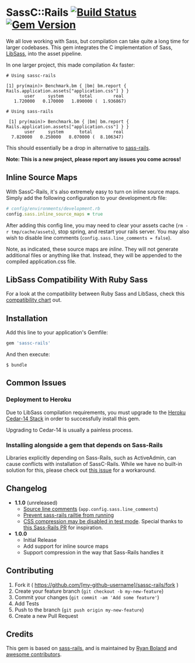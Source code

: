 # SassC::Rails [![Build Status](https://travis-ci.org/bolandrm/sassc-rails.svg)](https://travis-ci.org/bolandrm/sassc-rails) [![Gem Version](https://badge.fury.io/rb/sassc-rails.svg)](http://badge.fury.io/rb/sassc-rails)

We all love working with Sass, but compilation can take quite a long time for larger
codebases.  This gem integrates the C implementation of Sass,
[LibSass](https://github.com/sass/libsass), into the asset pipeline.

In one larger project, this made compilation 4x faster:

```
# Using sassc-rails

[1] pry(main)> Benchmark.bm { |bm| bm.report { Rails.application.assets["application.css"] } }
       user     system      total        real
   1.720000   0.170000   1.890000 (  1.936867)

# Using sass-rails

 [1] pry(main)> Benchmark.bm { |bm| bm.report { Rails.application.assets["application.css"] } }
       user     system      total        real
  7.820000   0.250000   8.070000 (  8.106347)
```

This should essentially be a drop in alternative to [sass-rails](https://github.com/rails/sass-rails).

__Note:  This is a new project, please report any issues you come across!__

## Inline Source Maps

With SassC-Rails, it's also extremely easy to turn on inline source maps. Simply
add the following configuration to your development.rb file:

```ruby
# config/environments/development.rb
config.sass.inline_source_maps = true
```

After adding this config line, you may need to clear your assets cache
(`rm -r tmp/cache/assets`), stop spring, and restart your rails server.  You may
also wish to disable line comments (`config.sass.line_comments = false`).

Note, as indicated, these source maps are *inline*.  They will not generate additional
files or anything like that.  Instead, they will be appended to the compiled
application.css file.

## LibSass Compatibility With Ruby Sass

For a look at the compatibility between Ruby Sass and LibSass, check this
[compatibility chart](http://sass-compatibility.github.io/) out.


## Installation

Add this line to your application's Gemfile:

```ruby
gem 'sassc-rails'
```

And then execute:

    $ bundle

## Common Issues

### Deployment to Heroku

Due to LibSass compilation requirements, you must upgrade to the
[Heroku Cedar-14 Stack](https://devcenter.heroku.com/articles/cedar-14-migration)
in order to successfully install this gem.

Upgrading to Cedar-14 is usually a painless process.


### Installing alongside a gem that depends on Sass-Rails

Libraries explicitly depending on Sass-Rails, such as ActiveAdmin, can cause
conflicts with installation of SassC-Rails.  While we have no built-in solution
for this, please check out [this issue](https://github.com/bolandrm/sassc-rails/issues/6)
for a workaround.

## Changelog

- **1.1.0** (unreleased)
  - [Source line comments](https://github.com/bolandrm/sassc-rails/pull/24) (`app.config.sass.line_comments`)
  - [Prevent sass-rails railtie from running](https://github.com/bolandrm/sassc-rails/pull/34)
  - [CSS compression may be disabled in test mode](https://github.com/bolandrm/sassc-rails/issues/33). Special thanks to [this Sass-Rails PR](https://github.com/rails/sass-rails/pull/338) for inspiration.
- **1.0.0**
  - Initial Release
  - Add support for inline source maps
  - Support compression in the way that Sass-Rails handles it

## Contributing

1. Fork it ( https://github.com/[my-github-username]/sassc-rails/fork )
1. Create your feature branch (`git checkout -b my-new-feature`)
1. Commit your changes (`git commit -am 'Add some feature'`)
1. Add Tests
1. Push to the branch (`git push origin my-new-feature`)
1. Create a new Pull Request


## Credits

This gem is based on [sass-rails](https://github.com/rails/sass-rails), and
is maintained by [Ryan Boland](https://ryanboland.com) and [awesome contributors](https://github.com/bolandrm/sassc-rails/graphs/contributors).
